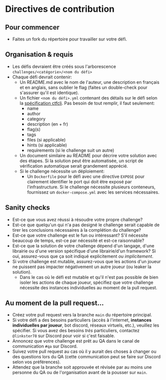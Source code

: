 # Directives de contribution

## Pour commencer
- Faites un fork du répertoire pour travailler sur votre défi.

## Organisation & requis
- Les défis devraient être créés sous l'arborescence `challenges/<catégorie>/<nom du défi>`
- Chaque défi devrait contenir:
    - Un README.md avec le nom de l'auteur, une description en français et en anglais, sans oublier le flag (faites un double-check pour s'assurer qu'il est identique).
    - Un fichier `<nom du défi>.yml` contenant des détails sur le défi selon la [spécification ctfcli](https://github.com/CTFd/ctfcli/blob/master/ctfcli/spec/challenge-example.yml). Pas besoin de tout remplir, il faut seulement:
        - name
        - author
        - category
        - description (en + fr)
        - flag(s)
        - tags
        - files (si applicable)
        - hints (si applicable)
        - requirements (si le challenge suit un autre)
    - Un document similaire au README pour décrire votre solution avec des étapes. Si la solution peut être automatisée, un script de vérification automatique serait grandement apprécié.
    - Si le challenge nécessite un déploiement:
        - Un `Dockerfile` pour le défi avec une directive `EXPOSE` pour clairement identifier le port qui doit être exposé par l'infrastructure. Si le challenge nécessite plusieurs conteneurs, fournissez un `docker-compose.yml` avec les services nécessaires.
    


## Sanity checks
- Est-ce que vous avez réussi à résoudre votre propre challenge?
- Est-ce que quelqu'un qui n'a pas designé le challenge serait capable de tirer les conclusions nécessaires à la complétion du challenge?
- Est-ce que votre challenge est le fun ou intéressant? S'il nécessite beaucoup de temps, est-ce par nécessité et est-ce raisonnable?
- Est-ce que la solution de votre challenge dépend d'un langage, d'une librairie ou d'une version spécifique d'une librairie/d'un framework? Si oui, assurez-vous que ça soit indiqué explicitement _ou implicitement_.
- Si votre challenge est mutable, assurez-vous que les actions d'un joueur ne puissent pas impacter négativement un autre joueur (ou leaker la solution).
    - Dans le cas où le défi est mutable et qu'il n'est pas possible de bien isoler les actions de chaque joueur, spécifiez que votre challenge nécessite des instances individuelles au moment de la pull request.

## Au moment de la pull request...
- Créez votre pull request vers la branche `main` du répertoire principal.
- Si votre défi a des besoins particuliers (accès à l'internet, **instances individuelles par joueur**, bot discord, réseaux virtuels, etc.), veuillez les spécifier. Si vous avez des besoins _très_ particuliers, contactez `@linkster78` sur Discord pour voir si c'est faisable.
- Annoncez que votre challenge est prêt au QA dans le canal de communication `#qa` sur Discord.
- Suivez votre pull request au cas où il y aurait des choses à changer ou des questions lors du QA (cette communication peut se faire sur Discord selon vos préférences).
- Attendez que la branche soit approuvée et révisée par au moins une personne du QA ou de l'organisation avant de la pousser sur `main`.